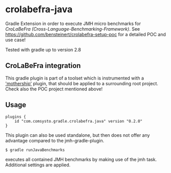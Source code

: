 # crolabefra-java
Gradle Extension in order to execute JMH micro benchmarks for _CroLaBeFra (Cross-Language-Benchmarking-Framework)_. See https://github.com/bensteinert/crolabefra-setup-poc for a detailed POC and use case!

Tested with gradle up to version 2.8

## CroLaBeFra integration
This gradle plugin is part of a toolset which is instrumented with a ['mothership'](https://github.com/comsysto/crolabefra-mothership) plugin, that should be applied to a surrounding root project. Check also the POC project mentioned above!

## Usage

    plugins {
        id "com.comsysto.gradle.crolabefra.java" version "0.2.0"
    }
       
This plugin can also be used standalone, but then does not offer any advantage compared to the jmh-gradle-plugin.

    $ gradle runJavaBenchmarks
    
executes all contained JMH benchmarks by making use of the jmh task. Additional settings are applied.

